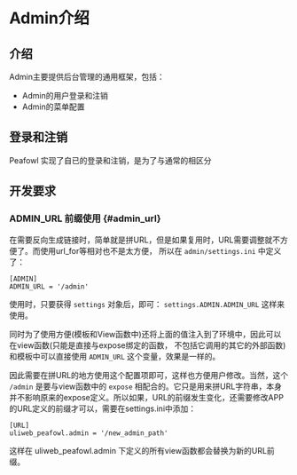 # Admin介绍

## 介绍

Admin主要提供后台管理的通用框架，包括：

* Admin的用户登录和注销
* Admin的菜单配置

## 登录和注销

Peafowl 实现了自已的登录和注销，是为了与通常的相区分

## 开发要求

### ADMIN_URL 前缀使用 {#admin_url}

在需要反向生成链接时，简单就是拼URL，但是如果复用时，URL需要调整就不方便了。而使用url_for等相对也不是太方便，
所以在 `admin/settings.ini` 中定义了：

```
[ADMIN]
ADMIN_URL = '/admin'
```

使用时，只要获得 `settings` 对象后，即可： `settings.ADMIN.ADMIN_URL` 这样来使用。

同时为了使用方便(模板和View函数中)还将上面的值注入到了环境中，因此可以在view函数(只能是直接与expose绑定的函数，
不包括它调用的其它的外部函数)和模板中可以直接使用 `ADMIN_URL` 这个变量，效果是一样的。

因此需要在拼URL的地方使用这个配置项即可，这样也方便用户修改。当然，这个 `/admin` 是要与view函数中的 `expose`
相配合的。它只是用来拼URL字符串，本身并不影响原来的expose定义。所以如果，URL的前缀发生变化，还需要修改APP
的URL定义的前缀才可以，需要在settings.ini中添加：

```
[URL]
uliweb_peafowl.admin = '/new_admin_path'
```

这样在 uliweb_peafowl.admin 下定义的所有view函数都会替换为新的URL前缀。